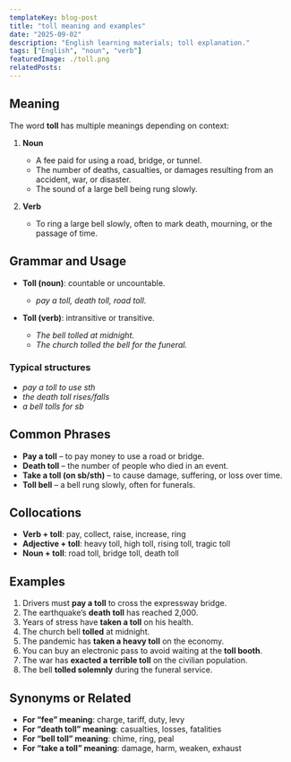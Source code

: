 ```yaml
---
templateKey: blog-post
title: "toll meaning and examples"
date: "2025-09-02"
description: "English learning materials; toll explanation."
tags: ["English", "noun", "verb"]
featuredImage: ./toll.png
relatedPosts:
---
```


## Meaning

The word **toll** has multiple meanings depending on context:

1. **Noun**

   - A fee paid for using a road, bridge, or tunnel.
   - The number of deaths, casualties, or damages resulting from an accident, war, or disaster.
   - The sound of a large bell being rung slowly.

2. **Verb**

   - To ring a large bell slowly, often to mark death, mourning, or the passage of time.

## Grammar and Usage

- **Toll (noun)**: countable or uncountable.

  - _pay a toll, death toll, road toll_.

- **Toll (verb)**: intransitive or transitive.

  - _The bell tolled at midnight._
  - _The church tolled the bell for the funeral._

### Typical structures

- _pay a toll to use sth_
- _the death toll rises/falls_
- _a bell tolls for sb_

## Common Phrases

- **Pay a toll** – to pay money to use a road or bridge.
- **Death toll** – the number of people who died in an event.
- **Take a toll (on sb/sth)** – to cause damage, suffering, or loss over time.
- **Toll bell** – a bell rung slowly, often for funerals.

## Collocations

- **Verb + toll**: pay, collect, raise, increase, ring
- **Adjective + toll**: heavy toll, high toll, rising toll, tragic toll
- **Noun + toll**: road toll, bridge toll, death toll

## Examples

1. Drivers must **pay a toll** to cross the expressway bridge.
2. The earthquake’s **death toll** has reached 2,000.
3. Years of stress have **taken a toll** on his health.
4. The church bell **tolled** at midnight.
5. The pandemic has **taken a heavy toll** on the economy.
6. You can buy an electronic pass to avoid waiting at the **toll booth**.
7. The war has **exacted a terrible toll** on the civilian population.
8. The bell **tolled solemnly** during the funeral service.

## Synonyms or Related

- **For “fee” meaning**: charge, tariff, duty, levy
- **For “death toll” meaning**: casualties, losses, fatalities
- **For “bell toll” meaning**: chime, ring, peal
- **For “take a toll” meaning**: damage, harm, weaken, exhaust
